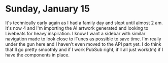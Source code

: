 # Sunday, January 15

It's technically early again as I had a family day and slept until almost 2 am. It's now 4 and I'm importing the AI artwork generated and looking to Livebeats for heavy inspiration.
I know I want a sidebar with similar navigation made to look close to iTunes as possible to save time. I'm really under the gun here and I haven't even moved to the API part yet. I do think that'll go pretty smoothly and if I work PubSub right, it'll all just work(tm) if I have the components in place.

